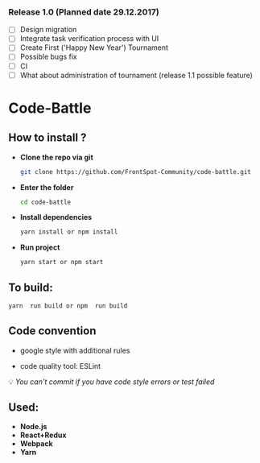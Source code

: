 ### Release 1.0 (Planned date 29.12.2017)
- [ ] Design migration
- [ ] Integrate task verification process with UI
- [ ] Create First ('Happy New Year') Tournament
- [ ] Possible bugs fix
- [ ] CI
- [ ] What about administration of tournament (release 1.1 possible feature)

# Code-Battle

## How to install ?

* **Clone the repo via git**
    ```bash
    git clone https://github.com/FrontSpot-Community/code-battle.git
    ```
* **Enter the folder**
     ```bash
     cd code-battle
     ```
* **Install dependencies**
     ```bash
     yarn install or npm install
     ```
* **Run project**
    ```bash
    yarn start or npm start
    ```

## To build:

```bash
yarn  run build or npm  run build
```

## Code convention

* google style with additional rules

* code quality tool: ESLint

:bulb:  *You can\'t commit if you have code style errors  or test failed*

## Used:

* **Node.js**
* **React+Redux**
* **Webpack**
* **Yarn**
